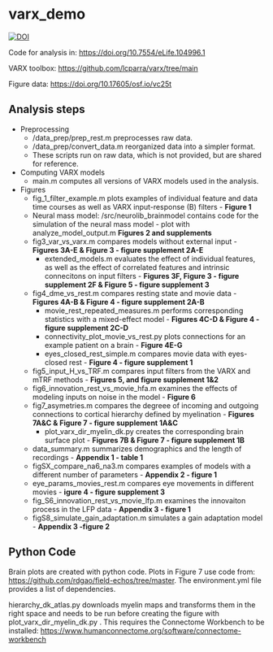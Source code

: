 # varx_demo

<a href="https://doi.org/10.5281/zenodo.15127333"><img src="https://zenodo.org/badge/832732261.svg" alt="DOI"></a>

Code for analysis in: https://doi.org/10.7554/eLife.104996.1

VARX toolbox: https://github.com/lcparra/varx/tree/main

Figure data: https://doi.org/10.17605/osf.io/vc25t


## Analysis steps

+ Preprocessing
    + /data_prep/prep_rest.m preprocesses raw data.  
    + /data_prep/convert_data.m reorganized data into a simpler format. 
    + These scripts run on raw data, which is not provided, but are shared for reference.
+ Computing VARX models
    + main.m computes all versions of VARX models used in the analysis.
+ Figures
    + fig_1_filter_example.m plots examples of individual feature and data time courses as well as VARX input-response (B) filters - **Figure 1**
    + Neural mass model: /src/neurolib_brainmodel contains code for the simulation of the neural mass model - plot with analyze_model_output.m **Figures 2 and supplements**     
    + fig3_var_vs_varx.m compares models without external input - **Figures 3A-E & Figure 3 - figure supplement 2A-E**
        + extended_models.m evaluates the effect of individual features, as well as the effect of correlated features and intrinsic connecitons on input filters - **Figures 3F, Figure 3 - figure supplement 2F & Figure 5 - figure supplement 3** 
    + fig4_dme_vs_rest.m compares resting state and movie data - **Figures 4A-B & Figure 4 - figure supplement 2A-B**
        + movie_rest_repeated_measures.m performs corresponding statistics with a mixed-effect model - **Figures 4C-D & Figure 4 - figure supplement 2C-D**
        + connectivity_plot_movie_vs_rest.py plots connections for an example patient on a brain - **Figure 4E-G**
        + eyes_closed_rest_simple.m compares movie data with eyes-closed rest - **Figure 4 - figure supplement 1**
    + fig5_input_H_vs_TRF.m compares input filters from the VARX and mTRF methods - **Figures 5, and figure supplement 1&2**
    + fig6_innovation_rest_vs_movie_hfa.m examines the effects of modeling inputs on noise in the model - **Figure 6**
    + fig7_asymetries.m compares the degreee of incoming and outgoing connections to cortical hierarchy defined by myelination - **Figures 7A&C & Figure 7 - figure supplement 1A&C**
        + plot_varx_dir_myelin_dk.py creates the corresponding brain surface plot - **Figures 7B & Figure 7 - figure supplement 1B**
    + data_summary.m summarizes demographics and the length of recordings - **Appendix 1 - table 1**
    + figSX_compare_na6_na3.m compares examples of models with a different number of parameters - **Appendix 2 - figure 1**
    + eye_params_movies_rest.m compares eye movements in different movies - **igure 4 - figure supplement 3**
    + fig_S6_innovation_rest_vs_movie_lfp.m examines the innovaiton process in the LFP data - **Appendix 3 - figure 1**
    + figS8_simulate_gain_adaptation.m simulates a gain adaptation model - **Appendix 3 -figure 2**
     

## Python Code

Brain plots are created with python code. Plots in Figure 7 use code from: https://github.com/rdgao/field-echos/tree/master. The environment.yml file provides a list of dependencies. 

hierarchy_dk_atlas.py downloads myelin maps and transforms them in the right space and needs to be run before creating the figure with plot_varx_dir_myelin_dk.py . This requires the Connectome Workbench to be installed: https://www.humanconnectome.org/software/connectome-workbench
